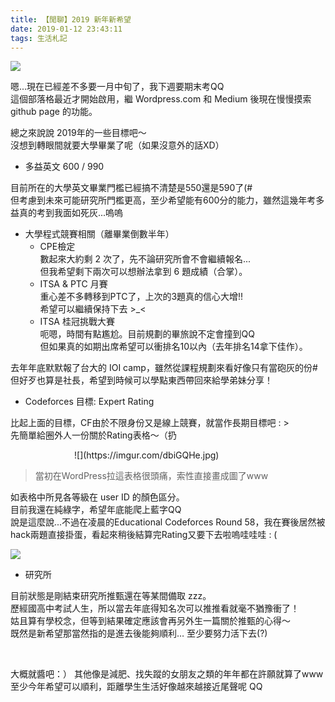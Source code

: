 ```yaml
---
title: 【閒聊】2019 新年新希望
date: 2019-01-12 23:43:11
tags: 生活札記
---
```


![](https://imgur.com/GLsFn3X.png)

嗯...現在已經差不多要一月中旬了，我下週要期末考QQ  
這個部落格最近才開始啟用，繼 Wordpress.com 和 Medium 後現在慢慢摸索 github page 的功能。



總之來說說 2019年的一些目標吧～  
沒想到轉眼間就要大學畢業了呢（如果沒意外的話XD）

 <!--more-->

* 多益英文 600 / 990

目前所在的大學英文畢業門檻已經搞不清楚是550還是590了(#  
但考慮到未來可能研究所門檻更高，至少希望能有600分的能力，雖然這幾年考多益真的考到我面如死灰...嗚嗚


* 大學程式競賽相關（離畢業倒數半年）
	- CPE檢定  
	數起來大約剩 2 次了，先不論研究所會不會繼續報名...  
	但我希望剩下兩次可以想辦法拿到 6 題成績（合掌）。
	- ITSA & PTC 月賽  
	重心差不多轉移到PTC了，上次的3題真的信心大增!!  
	希望可以繼續保持下去 >_<
	- ITSA 桂冠挑戰大賽  
	呃嗯，時間有點尷尬。目前規劃的畢旅說不定會撞到QQ  
	但如果真的如期出席希望可以衝排名10以內（去年排名14拿下佳作）。

去年年底默默報了台大的 IOI camp，雖然從課程規劃來看好像只有當砲灰的份#  
但好歹也算是社長，希望到時候可以學點東西帶回來給學弟妹分享！

* Codeforces 目標: Expert Rating

比起上面的目標，CF由於不限身份又是線上競賽，就當作長期目標吧 : >  
先簡單給圈外人一份關於Rating表格～（扔

<div style="width: 300px; margin: auto">
![](https://imgur.com/dbiGQHe.jpg)
</div>

> 當初在WordPress拉這表格很頭痛，索性直接畫成圖了www

如表格中所見各等級在 user ID 的顏色區分。  
目前我還在純綠字，希望年底能爬上藍字QQ  
說是這麼說...不過在凌晨的Educational Codeforces Round 58，我在賽後居然被hack兩題直接掛蛋，看起來稍後結算完Rating又要下去啦嗚哇哇哇 : (

![](https://imgur.com/tqFl2RI.jpg)

 

* 研究所

目前狀態是剛結束研究所推甄還在等某間備取 zzz。  
歷經國高中考試人生，所以當去年底得知名次可以推推看就毫不猶豫衝了！  
姑且算有學校念，但等到結果確定應該會再另外生一篇關於推甄的心得～  
既然是新希望那當然指的是進去後能夠順利… 至少要努力活下去(?)

&nbsp;
&nbsp;

大概就醬吧：）
其他像是減肥、找失蹤的女朋友之類的年年都在許願就算了www  
至少今年希望可以順利，距離學生生活好像越來越接近尾聲呢 QQ


